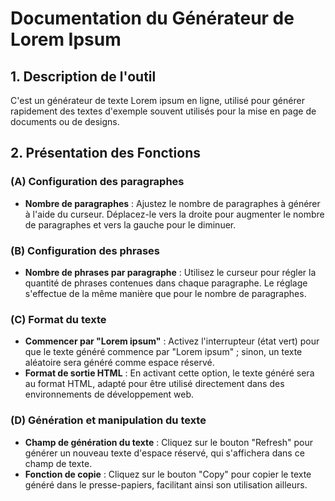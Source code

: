 # Documentation du Générateur de Lorem Ipsum

## 1. Description de l'outil
C'est un générateur de texte Lorem ipsum en ligne, utilisé pour générer rapidement des textes d'exemple souvent utilisés pour la mise en page de documents ou de designs.

## 2. Présentation des Fonctions

### (A) Configuration des paragraphes
- **Nombre de paragraphes** : Ajustez le nombre de paragraphes à générer à l'aide du curseur. Déplacez-le vers la droite pour augmenter le nombre de paragraphes et vers la gauche pour le diminuer.

### (B) Configuration des phrases
- **Nombre de phrases par paragraphe** : Utilisez le curseur pour régler la quantité de phrases contenues dans chaque paragraphe. Le réglage s'effectue de la même manière que pour le nombre de paragraphes.

### (C) Format du texte
- **Commencer par "Lorem ipsum"** : Activez l'interrupteur (état vert) pour que le texte généré commence par "Lorem ipsum" ; sinon, un texte aléatoire sera généré comme espace réservé.
- **Format de sortie HTML** : En activant cette option, le texte généré sera au format HTML, adapté pour être utilisé directement dans des environnements de développement web.

### (D) Génération et manipulation du texte
- **Champ de génération du texte** : Cliquez sur le bouton "Refresh" pour générer un nouveau texte d'espace réservé, qui s'affichera dans ce champ de texte.
- **Fonction de copie** : Cliquez sur le bouton "Copy" pour copier le texte généré dans le presse-papiers, facilitant ainsi son utilisation ailleurs.